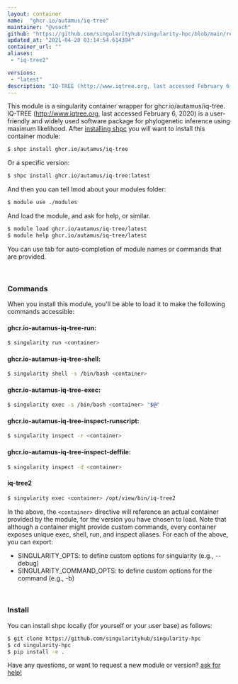 ```yaml
---
layout: container
name:  "ghcr.io/autamus/iq-tree"
maintainer: "@vsoch"
github: "https://github.com/singularityhub/singularity-hpc/blob/main/registry/ghcr.io/autamus/iq-tree/container.yaml"
updated_at: "2021-04-20 03:14:54.614394"
container_url: ""
aliases:
 - "iq-tree2"

versions:
 - "latest"
description: "IQ-TREE (http://www.iqtree.org, last accessed February 6, 2020) is a user-friendly and widely used software package for phylogenetic inference using maximum likelihood."
---
```


This module is a singularity container wrapper for ghcr.io/autamus/iq-tree.
IQ-TREE (http://www.iqtree.org, last accessed February 6, 2020) is a user-friendly and widely used software package for phylogenetic inference using maximum likelihood.
After [installing shpc](#install) you will want to install this container module:

```bash
$ shpc install ghcr.io/autamus/iq-tree
```

Or a specific version:

```bash
$ shpc install ghcr.io/autamus/iq-tree:latest
```

And then you can tell lmod about your modules folder:

```bash
$ module use ./modules
```

And load the module, and ask for help, or similar.

```bash
$ module load ghcr.io/autamus/iq-tree/latest
$ module help ghcr.io/autamus/iq-tree/latest
```

You can use tab for auto-completion of module names or commands that are provided.

<br>

### Commands

When you install this module, you'll be able to load it to make the following commands accessible:

#### ghcr.io-autamus-iq-tree-run:

```bash
$ singularity run <container>
```

#### ghcr.io-autamus-iq-tree-shell:

```bash
$ singularity shell -s /bin/bash <container>
```

#### ghcr.io-autamus-iq-tree-exec:

```bash
$ singularity exec -s /bin/bash <container> "$@"
```

#### ghcr.io-autamus-iq-tree-inspect-runscript:

```bash
$ singularity inspect -r <container>
```

#### ghcr.io-autamus-iq-tree-inspect-deffile:

```bash
$ singularity inspect -d <container>
```


#### iq-tree2
       
```bash
$ singularity exec <container> /opt/view/bin/iq-tree2
```



In the above, the `<container>` directive will reference an actual container provided
by the module, for the version you have chosen to load. Note that although a container
might provide custom commands, every container exposes unique exec, shell, run, and
inspect aliases. For each of the above, you can export:

 - SINGULARITY_OPTS: to define custom options for singularity (e.g., --debug)
 - SINGULARITY_COMMAND_OPTS: to define custom options for the command (e.g., -b)

<br>
  
### Install

You can install shpc locally (for yourself or your user base) as follows:

```bash
$ git clone https://github.com/singularityhub/singularity-hpc
$ cd singularity-hpc
$ pip install -e .
```

Have any questions, or want to request a new module or version? [ask for help!](https://github.com/singularityhub/singularity-hpc/issues)